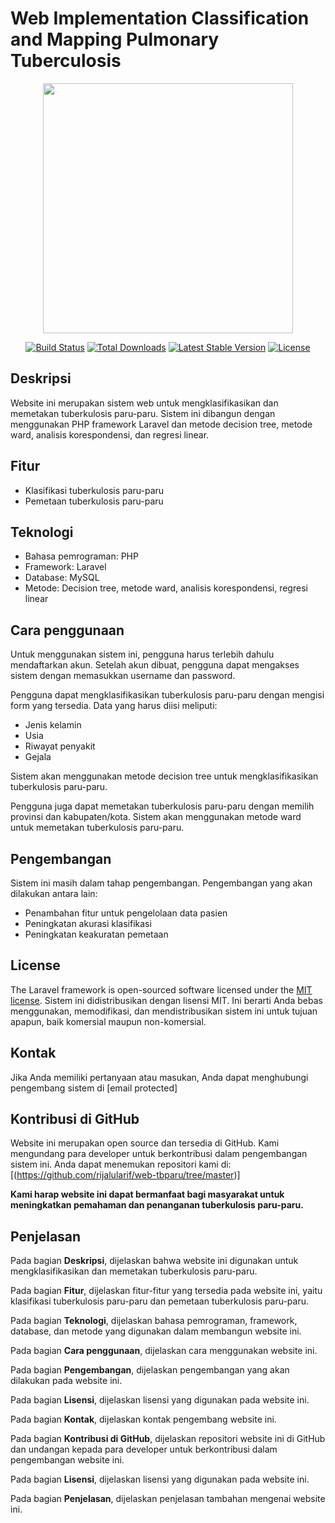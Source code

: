# Web Implementation Classification and Mapping Pulmonary Tuberculosis

<p align="center"><a href="https://laravel.com" target="_blank"><img src="https://raw.githubusercontent.com/laravel/art/master/logo-lockup/5%20SVG/2%20CMYK/1%20Full%20Color/laravel-logolockup-cmyk-red.svg" width="400"></a></p>

<p align="center">
<a href="https://travis-ci.org/laravel/framework"><img src="https://travis-ci.org/laravel/framework.svg" alt="Build Status"></a>
<a href="https://packagist.org/packages/laravel/framework"><img src="https://img.shields.io/packagist/dt/laravel/framework" alt="Total Downloads"></a>
<a href="https://packagist.org/packages/laravel/framework"><img src="https://img.shields.io/packagist/v/laravel/framework" alt="Latest Stable Version"></a>
<a href="https://packagist.org/packages/laravel/framework"><img src="https://img.shields.io/packagist/l/laravel/framework" alt="License"></a>
</p>


## Deskripsi

Website ini merupakan sistem web untuk mengklasifikasikan dan memetakan tuberkulosis paru-paru. Sistem ini dibangun dengan menggunakan PHP framework Laravel dan metode decision tree, metode ward, analisis korespondensi, dan regresi linear.

## Fitur

* Klasifikasi tuberkulosis paru-paru
* Pemetaan tuberkulosis paru-paru

## Teknologi

* Bahasa pemrograman: PHP
* Framework: Laravel
* Database: MySQL
* Metode: Decision tree, metode ward, analisis korespondensi, regresi linear

## Cara penggunaan

Untuk menggunakan sistem ini, pengguna harus terlebih dahulu mendaftarkan akun. Setelah akun dibuat, pengguna dapat mengakses sistem dengan memasukkan username dan password.

Pengguna dapat mengklasifikasikan tuberkulosis paru-paru dengan mengisi form yang tersedia. Data yang harus diisi meliputi:

* Jenis kelamin
* Usia
* Riwayat penyakit
* Gejala

Sistem akan menggunakan metode decision tree untuk mengklasifikasikan tuberkulosis paru-paru.

Pengguna juga dapat memetakan tuberkulosis paru-paru dengan memilih provinsi dan kabupaten/kota. Sistem akan menggunakan metode ward untuk memetakan tuberkulosis paru-paru.

## Pengembangan

Sistem ini masih dalam tahap pengembangan. Pengembangan yang akan dilakukan antara lain:

* Penambahan fitur untuk pengelolaan data pasien
* Peningkatan akurasi klasifikasi
* Peningkatan keakuratan pemetaan

## License

The Laravel framework is open-sourced software licensed under the [MIT license](https://opensource.org/licenses/MIT).
Sistem ini didistribusikan dengan lisensi MIT. Ini berarti Anda bebas menggunakan, memodifikasi, dan mendistribusikan sistem ini untuk tujuan apapun, baik komersial maupun non-komersial.

## Kontak

Jika Anda memiliki pertanyaan atau masukan, Anda dapat menghubungi pengembang sistem di [email protected]

## Kontribusi di GitHub

Website ini merupakan open source dan tersedia di GitHub. Kami mengundang para developer untuk berkontribusi dalam pengembangan sistem ini. Anda dapat menemukan repositori kami di: [(https://github.com/rijalularif/web-tbparu/tree/master)]

**Kami harap website ini dapat bermanfaat bagi masyarakat untuk meningkatkan pemahaman dan penanganan tuberkulosis paru-paru.**

## Penjelasan

Pada bagian **Deskripsi**, dijelaskan bahwa website ini digunakan untuk mengklasifikasikan dan memetakan tuberkulosis paru-paru.

Pada bagian **Fitur**, dijelaskan fitur-fitur yang tersedia pada website ini, yaitu klasifikasi tuberkulosis paru-paru dan pemetaan tuberkulosis paru-paru.

Pada bagian **Teknologi**, dijelaskan bahasa pemrograman, framework, database, dan metode yang digunakan dalam membangun website ini.

Pada bagian **Cara penggunaan**, dijelaskan cara menggunakan website ini.

Pada bagian **Pengembangan**, dijelaskan pengembangan yang akan dilakukan pada website ini.

Pada bagian **Lisensi**, dijelaskan lisensi yang digunakan pada website ini.

Pada bagian **Kontak**, dijelaskan kontak pengembang website ini.

Pada bagian **Kontribusi di GitHub**, dijelaskan repositori website ini di GitHub dan undangan kepada para developer untuk berkontribusi dalam pengembangan website ini.

Pada bagian **Lisensi**, dijelaskan lisensi yang digunakan pada website ini.

Pada bagian **Penjelasan**, dijelaskan penjelasan tambahan mengenai website ini.
